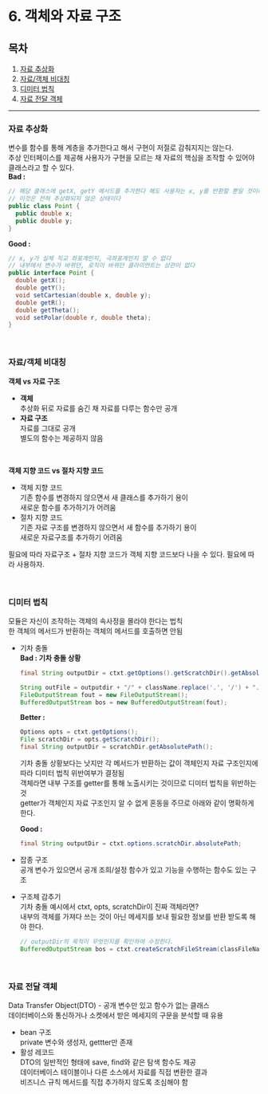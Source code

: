 # 6. 객체와 자료 구조

## 목차

1. [자료 추상화](#자료-추상화)
2. [자료/객체 비대칭](#자료/객체-비대칭)
3. [디미터 법칙](#디미터-법칙)
4. [자료 전달 객체](#자료-전달-객체)

---

### 자료 추상화

변수를 함수를 통해 계층을 추가한다고 해서 구현이 저절로 감춰지지는 않는다.  
추상 인터페이스를 제공해 사용자가 구현을 모르는 채 자료의 핵심을 조작할 수 있어야 클래스라고 할 수 있다.  
**Bad :**  

```java
// 해당 클래스에 getX, getY 메서드를 추가한다 해도 사용자는 x, y를 반환할 뿐일 것이라고 추측이 가능하다  
// 이것은 전혀 추상화되지 않은 상태이다
public class Point {
  public double x;
  public double y;
}
```

**Good :**  

```java
// x, y가 실제 직교 좌표계인지, 극좌표계인지 알 수 없다  
// 내부에서 변수가 바뀌던, 로직이 바뀌던 클라이언트는 상관이 없다
public interface Point {
  double getX();
  double getY();
  void setCartesian(double x, double y);
  double getR();
  double getTheta();
  void setPolar(double r, double theta);
}
```

<br>

### 자료/객체 비대칭

**객체 vs 자료 구조**

* **객체**   
  추상화 뒤로 자료를 숨긴 채 자료를 다루는 함수만 공개  
* **자료 구조**  
  자료를 그대로 공개  
  별도의 함수는 제공하지 않음

<br>

**객체 지향 코드 vs 절차 지향 코드**

* 객체 지향 코드  
  기존 함수를 변경하지 않으면서 새 클래스를 추가하기 용이  
  새로운 함수를 추가하기가 어려움
* 절차 지향 코드   
  기존 자료 구조를 변경하지 않으면서 새 함수를 추가하기 용이  
  새로운 자료구조를 추가하기 어려움

필요에 따라 자료구조 + 절차 지향 코드가 객체 지향 코드보다 나을 수 있다. 필요에 따라 사용하자.

<br>

### 디미터 법칙

모듈은 자신이 조작하는 객체의 속사정을 몰라야 한다는 법칙  
한 객체의 메서드가 반환하는 객체의 메서드를 호출하면 안됨

* 기차 충돌  
  **Bad : 기차 충돌 상황**  

  ```java
  final String outputDir = ctxt.getOptions().getScratchDir().getAbsolutePath();
  
  String outFile = outputdir + "/" + className.replace('.', '/') + ".class";
  FileOutputStream fout = new FileOutputStream();
  BufferedOutputStream bos = new BufferedOutputStream(fout);
  ```
  **Better :**  
  
  ```java
  Options opts = ctxt.getOptions();
  File scratchDir = opts.getScratchDir();
  final String outputDir = scratchDir.getAbsolutePath();
  ```
  
  기차 충돌 상황보다는 낫지만 각 메서드가 반환하는 값이 객체인지 자료 구조인지에 따라 디미터 법칙 위반여부가 결정됨  
  객체라면 내부 구조를 getter를 통해 노출시키는 것이므로 디미터 법칙을 위반하는 것  
  getter가 객체인지 자료 구조인지 알 수 없게 혼동을 주므로 아래와 같이 명확하게 한다.
  
  **Good :**  
  
  ```java
  final String outputDir = ctxt.options.scratchDir.absolutePath;
  ```
  
* 잡종 구조   
  공개 변수가 있으면서 공개 조희/설정 함수가 있고 기능을 수행하는 함수도 있는 구조

* 구조체 감추기  
  기차 충돌 예시에서 ctxt, opts, scratchDir이 진짜 객체라면?  
  내부의 객체를 가져다 쓰는 것이 아닌 메세지를 보내 필요한 정보를 반환 받도록 해야 한다.    

  ```java
  // outputDir의 목적이 무엇인지를 확인하여 수정한다.
  BufferedOutputStream bos = ctxt.createScratchFileStream(classFileName);
  ```

<br>

### 자료 전달 객체  

Data Transfer Object(DTO) - 공개 변수만 있고 함수가 없는 클래스  
데이터베이스와 통신하거나 소켓에서 받은 메세지의 구문을 분석할 때 유용  

* bean 구조  
  private 변수와 생성자, gettter만 존재
* 활성 레코드   
  DTO의 일반적인 형태에 save, find와 같은 탐색 함수도 제공  
  데이터베이스 테이블이나 다른 소스에서 자료를 직접 변환한 결과  
  비즈니스 규칙 메서드를 직접 추가하지 않도록 조심해야 함 

